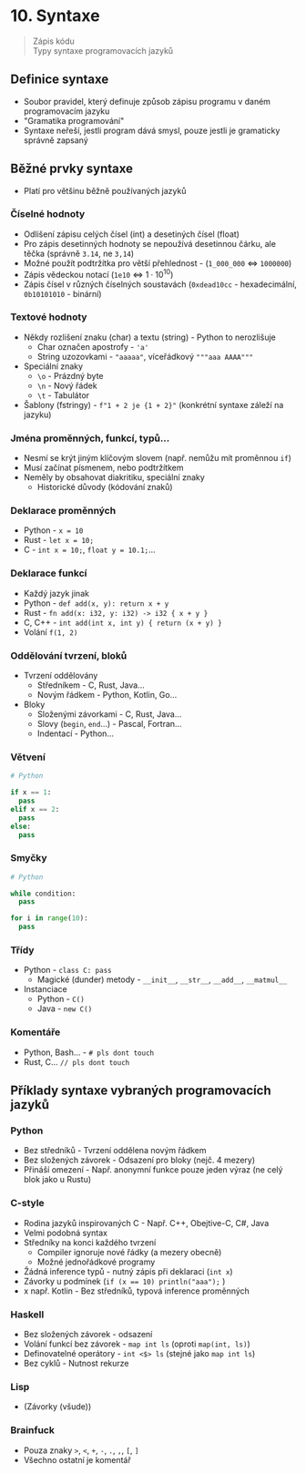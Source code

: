 # 10. Syntaxe

> Zápis kódu \
> Typy syntaxe programovacích jazyků

## Definice syntaxe

- Soubor pravidel, který definuje způsob zápisu programu v daném programovacím jazyku
- "Gramatika programování"
- Syntaxe neřeší, jestli program dává smysl, pouze jestli je gramaticky správně zapsaný

## Běžné prvky syntaxe

- Platí pro většinu běžně používaných jazyků

### Číselné hodnoty

- Odlišení zápisu celých čísel (int) a desetiných čísel (float)
- Pro zápis desetinných hodnoty se nepoužívá desetinnou čárku, ale těčka (správně `3.14`, ne `3,14`)
- Možné použít podtržítka pro větší přehlednost - (`1_000_000` $\iff$ `1000000`)
- Zápis vědeckou notací (`1e10` $\iff$ $1 \cdot 10^{10}$)
- Zápis čísel v různých číselných soustavách (`0xdead10cc` - hexadecimální, `0b10101010` - binární)

### Textové hodnoty

- Někdy rozlišení znaku (char) a textu (string) - Python to nerozlišuje
  - Char označen apostrofy - `'a'`
  - String uzozovkami - `"aaaaa"`, víceřádkový `"""aaa AAAA"""`
- Speciální znaky
  - `\o` - Prázdný byte
  - `\n` - Nový řádek
  - `\t` - Tabulátor
- Šablony (fstringy) - `f"1 + 2 je {1 + 2}"` (konkrétní syntaxe záleží na jazyku)

### Jména proměnných, funkcí, typů...

- Nesmí se krýt jiným klíčovým slovem (např. nemůžu mít proměnnou `if`)
- Musí začínat písmenem, nebo podtržítkem
- Neměly by obsahovat diakritiku, speciální znaky
  - Historické důvody (kódování znaků)

### Deklarace proměnných

- Python - `x = 10`
- Rust - `let x = 10;`
- C - `int x = 10;`, `float y = 10.1;`...

### Deklarace funkcí

- Každý jazyk jinak
- Python - `def add(x, y): return x + y`
- Rust - `fn add(x: i32, y: i32) -> i32 { x + y }`
- C, C++ - `int add(int x, int y) { return (x + y) }`
- Volání `f(1, 2)`

### Oddělování tvrzení, bloků

- Tvrzení oddělovány
  - Středníkem - C, Rust, Java...
  - Novým řádkem - Python, Kotlin, Go...
- Bloky
  - Složenými závorkami - C, Rust, Java...
  - Slovy (`begin`, `end`...) - Pascal, Fortran...
  - Indentací - Python...

### Větvení

```python
# Python

if x == 1:
  pass
elif x == 2:
  pass
else:
  pass
```

### Smyčky

```python
# Python

while condition:
  pass

for i in range(10):
  pass
```

### Třídy

- Python - `class C: pass`
  - Magické (dunder) metody - `__init__`, `__str__`, `__add__`, `__matmul__`
- Instanciace
  - Python - `C()`
  - Java - `new C()`

### Komentáře

- Python, Bash... - `# pls dont touch`
- Rust, C... `// pls dont touch`

## Příklady syntaxe vybraných programovacích jazyků

### Python

- Bez středníků - Tvrzení oddělena novým řádkem
- Bez složených závorek - Odsazení pro bloky (nejč. 4 mezery)
- Přináší omezení - Např. anonymní funkce pouze jeden výraz (ne celý blok jako u Rustu)

### C-style

- Rodina jazyků inspirovaných C - Např. C++, Obejtive-C, C#, Java
- Velmi podobná syntax
- Středníky na konci každého tvrzení
  - Compiler ignoruje nové řádky (a mezery obecně)
  - Možné jednořádkové programy
- Žádná inference typů - nutný zápis při deklaraci (`int x`)
- Závorky u podmínek (`if (x == 10) println("aaa");` )
- x např. Kotlin - Bez středníků, typová inference proměnných

### Haskell

- Bez složených závorek - odsazení
- Volání funkcí bez závorek - `map int ls` (oproti `map(int, ls)`)
- Definovatelné operátory - `int <$> ls` (stejné jako `map int ls`)
- Bez cyklů - Nutnost rekurze

### Lisp

- (Závorky (všude))

### Brainfuck

- Pouza znaky `>`, `<`, `+`, `-`, `.`, `,`, `[`, `]`
- Všechno ostatní je komentář
